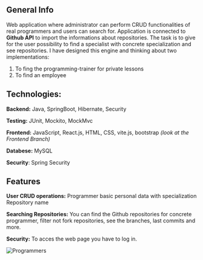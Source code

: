 ## General Info
Web application where administrator can perform CRUD functionalities of real programmers and users can search for. Application is connected to **Github API** to import the informations about repositories. The task is to give for the user possibility to find a specialist with concrete specialization and see repositories. 
I have designed this engine and thinking about two implementations:   
1) To fing the programming-trainer for private lessons
2) To find an employee

## Technologies:

**Backend:** Java, SpringBoot, Hibernate, Security

**Testing:** JUnit, Mockito, MockMvc

**Frontend:** JavaScript, React.js, HTML, CSS, vite.js, bootstrap *(look at the Frontend Branch)*

**Databese:** MySQL

**Security**: Spring Security

## Features
**User CRUD operations:** Programmer basic personal data with specialization Repository name

**Searching Repositories:** You can find the Github repositories for concrete programmer, filter not fork repositories, see the branches, last commits and more.

**Security:** To acces the web page you have to log in.

![Programmers](https://github.com/MaciejBabicki/Programmers/assets/123827748/c271de49-bc31-4677-a039-b11874ff387e)

